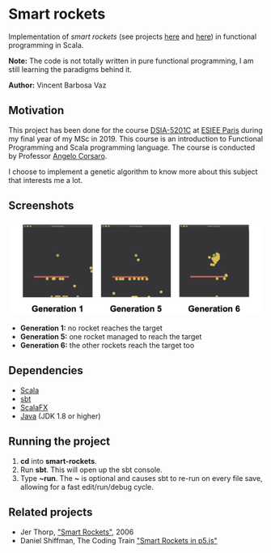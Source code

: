 # Smart rockets

Implementation of *smart rockets* (see projects [here](http://blog.blprnt.com/blog/blprnt/project-smart-rockets) and [here](https://thecodingtrain.com/CodingChallenges/029-smartrockets.html)) in functional programming in Scala.

**Note:** The code is not totally written in pure functional programming, I am still learning the paradigms behind it.

**Author:** Vincent Barbosa Vaz

## Motivation

This project has been done for the course [DSIA-5201C](https://github.com/kydos/2019-ESIEE-DSIA-5101C) at [ESIEE Paris](https://www.esiee.fr/) during my final year of my MSc in 2019. This course is an introduction to Functional Programming and Scala programming language. The course is conducted by Professor [Angelo Corsaro](https://github.com/kydos/).

I choose to implement a genetic algorithm to know more about this subject that interests me a lot.

## Screenshots

![screenshot of the program](screenshot.jpg)

- **Generation 1:** no rocket reaches the target
- **Generation 5:** one rocket managed to reach the target
- **Generation 6:** the other rockets reach the target too

## Dependencies

- [Scala](https://www.scala-lang.org/)
- [sbt](https://www.scala-sbt.org/)
- [ScalaFX](http://www.scalafx.org/)
- [Java](https://www.oracle.com/technetwork/java/javase/downloads/index.html) (JDK 1.8 or higher)

## Running the project

1. **cd** into **smart-rockets**.
2. Run **sbt**. This will open up the sbt console.
3. Type **~run**. The **~** is optional and causes sbt to re-run on every file save, allowing for a fast edit/run/debug cycle.

## Related projects

- Jer Thorp, ["Smart Rockets"](http://blog.blprnt.com/blog/blprnt/project-smart-rockets), 2006
- Daniel Shiffman, The Coding Train ["Smart Rockets in p5.js"](https://thecodingtrain.com/CodingChallenges/029-smartrockets.html)
